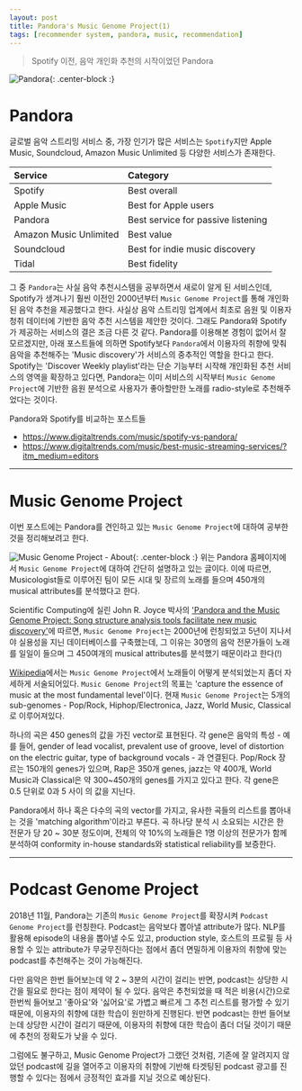 ```yaml
---
layout: post
title: Pandora's Music Genome Project(1)
tags: [recommender system, pandora, music, recommendation]
---
```

> Spotify 이전, 음악 개인화 추천의 시작이었던 Pandora

![Pandora](https://upload.wikimedia.org/wikipedia/commons/7/76/Pandora_Wordmark_2016_RGB.png){: .center-block :}
# Pandora

글로벌 음악 스트리밍 서비스 중, 가장 인기가 많은 서비스는 `Spotify`지만 Apple Music, Soundcloud, Amazon Music Unlimited 등 다양한 서비스가 존재한다.

| Service | Category |
| :------ | :------ |
| Spotify | Best overall |
| Apple Music | Best for Apple users |
| Pandora | Best service for passive listening |
| Amazon Music Unlimited | Best value |
| Soundcloud | Best for indie music discovery |
| Tidal | Best fidelity |

그 중 `Pandora`는 사실 음악 추천시스템을 공부하면서 새로이 알게 된 서비스인데, Spotify가 생겨나기 훨씬 이전인 2000년부터 `Music Genome Project`를 통해 개인화된 음악 추천을 제공했다고 한다. 사실상 음악 스트리밍 업계에서 최초로 음원 및 이용자 청취 데이터에 기반한 음악 추천 시스템을 제안한 것이다. 그래도 Pandora와 Spotify가 제공하는 서비스의 결은 조금 다른 것 같다. Pandora를 이용해본 경험이 없어서 잘 모르겠지만, 아래 포스트들에 의하면 Spotify보다 `Pandora`에서 이용자의 취향에 맞춰 음악을 추천해주는 'Music discovery'가 서비스의 중추적인 역할을 한다고 한다. Spotify는 'Discover Weekly playlist'라는 단순 기능부터 시작해 개인화된 추천 서비스의 영역을 확장하고 있다면, Pandora는 이미 서비스의 시작부터 `Music Genome Project`에 기반한 음원 분석으로 사용자가 좋아할만한 노래를 radio-style로 추천해주었다는 것이다.

Pandora와 Spotify를 비교하는 포스트들
+ <https://www.digitaltrends.com/music/spotify-vs-pandora/>
+ <https://www.digitaltrends.com/music/best-music-streaming-services/?itm_medium=editors>

---

# Music Genome Project
이번 포스트에는 Pandora를 견인하고 있는 `Music Genome Project`에 대하여 공부한 것을 정리해보려고 한다.

![Music Genome Project - About](https://joyae.github.io/images/pandora-about.png){: .center-block :}
위는 Pandora 홈페이지에서 `Music Genome Project`에 대하여 간단히 설명하고 있는 글이다. 이에 따르면, Musicologist들로 이루어진 팀이 모든 시대 및 장르의 노래를 들으며 450개의 musical attributes를 분석했다고 한다.

Scientific Computing에 실린 John R. Joyce 박사의 ['Pandora and the Music Genome Project: Song structure analysis tools facilitate new music discovery'](https://www.researchgate.net/publication/295343382_Pandora_and_the_music_genome_project_Song_structure_analysis_tools_facilitate_new_music_discovery)에 따르면, `Music Genome Project`는 2000년에 런칭되었고 5년이 지나서야 실용성을 지닌 데이터베이스를 구축했는데, 그 이유는 30명의 음악 전문가들이 노래를 일일이 들으며 그 450여개의 musical attributes를 분석했기 때문이라고 한다(!)

[Wikipedia](https://en.wikipedia.org/wiki/Music_Genome_Project)에서는 `Music Genome Project`에서 노래들이 어떻게 분석되었는지 좀더 자세하게 서술되어있다. `Music Genome Project`의 목표는 'capture the essence of music at the most fundamental level'이다. 현재 `Music Genome Project`는 5개의 sub-genomes - Pop/Rock, Hiphop/Electronica, Jazz, World Music, Classical로 이루어져있다.

하나의 곡은 450 genes의 값을 가진 vector로 표현된다. 각 gene은 음악의 특성 - 예를 들어, gender of lead vocalist, prevalent use of groove, level of distortion on the electric guitar, type of background vocals - 과 연결된다. Pop/Rock 장르는 150개의 genes가 있으며, Rap은 350개 genes, jazz는 약 400개, World Music과 Classical은 약 300~450개의 genes를 가지고 있다고 한다. 각 gene은 0.5 단위로 0과 5 사이 의 값을 지닌다.

Pandora에서 하나 혹은 다수의 곡의 vector를 가지고, 유사한 곡들의 리스트를 뽑아내는 것을 'matching algorithm'이라고 부른다. 곡 하나당 분석 시 소요되는 시간은 한 전문가 당 20 ~ 30분 정도이며, 전체의 약 10%의 노래들은 1명 이상의 전문가가 함께 분석하여 conformity in-house standards와 statistical reliability를 보증한다.

---

# Podcast Genome Project
2018년 11월, Pandora는 기존의 `Music Genome Project`를 확장시켜 `Podcast Genome Project`를 런칭한다. Podcast는 음악보다 뽑아낼 attribute가 많다. NLP를 활용해 episode의 내용을 뽑아낼 수도 있고, production style, 호스트의 프로필 등 사용할 수 있는 attribute가 무궁무진하다는 점에서 좀더 면밀하게 이용자의 취향에 맞는 podcast를 추천해주는 것이 가능해진다.

다만 음악은 한번 들어보는데 약 2 ~ 3분의 시간이 걸리는 반면, podcast는 상당한 시간을 필요로 한다는 점이 제약이 될 수 있다. 음악은 추천되었을 때 적은 비용(시간)으로 한번씩 들어보고 '좋아요'와 '싫어요'로 가볍고 빠르게 그 추천 리스트를 평가할 수 있기 때문에, 이용자의 취향에 대한 학습이 원만하게 진행된다. 반면 podcast는 한번 들어보는데 상당한 시간이 걸리기 때문에, 이용자의 취향에 대한 학습이 좀더 더딜 것이기 때문에 추천의 정확도가 낮을 수 있다.

그럼에도 불구하고, Music Genome Project가 그랬던 것처럼, 기존에 잘 알려지지 않았던 podcast에 길을 열어주고 이용자의 취향에 기반해 타겟팅된 podcast 광고를 진행할 수 있다는 점에서 긍정적인 효과를 지닐 것으로 예상된다.
